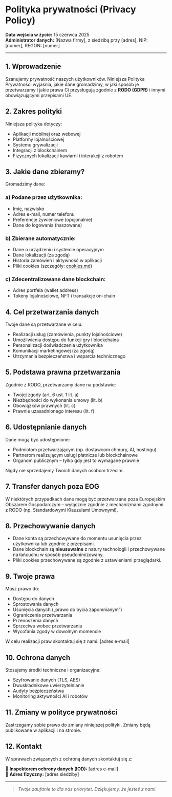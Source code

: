 # Polityka prywatności (Privacy Policy)

**Data wejścia w życie:** 15 czerwca 2025  
**Administrator danych:** [Nazwa firmy], z siedzibą przy [adres], NIP: [numer], REGON: [numer]

---

## 1. Wprowadzenie

Szanujemy prywatność naszych użytkowników. Niniejsza Polityka Prywatności wyjaśnia, jakie dane gromadzimy, w jaki sposób je przetwarzamy i jakie prawa Ci przysługują zgodnie z **RODO (GDPR)** i innymi obowiązującymi przepisami UE.

## 2. Zakres polityki

Niniejsza polityka dotyczy:

- Aplikacji mobilnej oraz webowej
- Platformy lojalnościowej
- Systemu grywalizacji
- Integracji z blockchainem
- Fizycznych lokalizacji kawiarni i interakcji z robotem

## 3. Jakie dane zbieramy?

Gromadzimy dane:

### a) Podane przez użytkownika:

- Imię, nazwisko
- Adres e-mail, numer telefonu
- Preferencje żywieniowe (opcjonalnie)
- Dane do logowania (haszowane)

### b) Zbierane automatycznie:

- Dane o urządzeniu i systemie operacyjnym
- Dane lokalizacji (za zgodą)
- Historia zamówień i aktywność w aplikacji
- Pliki cookies (szczegóły: [cookies.md](./cookies.md))

### c) Zdecentralizowane dane blockchain:

- Adres portfela (wallet address)
- Tokeny lojalnościowe, NFT i transakcje on-chain

## 4. Cel przetwarzania danych

Twoje dane są przetwarzane w celu:

- Realizacji usług (zamówienia, punkty lojalnościowe)
- Umożliwienia dostępu do funkcji gry i blockchaina
- Personalizacji doświadczenia użytkownika
- Komunikacji marketingowej (za zgodą)
- Utrzymania bezpieczeństwa i wsparcia technicznego

## 5. Podstawa prawna przetwarzania

Zgodnie z RODO, przetwarzamy dane na podstawie:

- Twojej zgody (art. 6 ust. 1 lit. a)
- Niezbędności do wykonania umowy (lit. b)
- Obowiązków prawnych (lit. c)
- Prawnie uzasadnionego interesu (lit. f)

## 6. Udostępnianie danych

Dane mogą być udostępnione:

- Podmiotom przetwarzającym (np. dostawcom chmury, AI, hostingu)
- Partnerom realizującym usługi płatnicze lub blockchainowe
- Organom publicznym – tylko gdy jest to wymagane prawnie

Nigdy nie sprzedajemy Twoich danych osobom trzecim.

## 7. Transfer danych poza EOG

W niektórych przypadkach dane mogą być przetwarzane poza Europejskim Obszarem Gospodarczym – wyłącznie zgodnie z mechanizmami zgodnymi z RODO (np. Standardowymi Klauzulami Umownymi).

## 8. Przechowywanie danych

- Dane konta są przechowywane do momentu usunięcia przez użytkownika lub zgodnie z przepisami.
- Dane blockchain są **nieusuwalne** z natury technologii i przechowywane na łańcuchu w sposób pseudonimizowany.
- Pliki cookies przechowywane są zgodnie z ustawieniami przeglądarki.

## 9. Twoje prawa

Masz prawo do:

- Dostępu do danych
- Sprostowania danych
- Usunięcia danych („prawo do bycia zapomnianym”)
- Ograniczenia przetwarzania
- Przenoszenia danych
- Sprzeciwu wobec przetwarzania
- Wycofania zgody w dowolnym momencie

W celu realizacji praw skontaktuj się z nami: [adres e-mail]

## 10. Ochrona danych

Stosujemy środki techniczne i organizacyjne:

- Szyfrowanie danych (TLS, AES)
- Dwuskładnikowe uwierzytelnianie
- Audyty bezpieczeństwa
- Monitoring aktywności AI i robotów

## 11. Zmiany w polityce prywatności

Zastrzegamy sobie prawo do zmiany niniejszej polityki. Zmiany będą publikowane w aplikacji i na stronie.

## 12. Kontakt

W sprawach związanych z ochroną danych skontaktuj się z:

📧 **Inspektorem ochrony danych (IOD):** [adres e-mail]  
📍 **Adres fizyczny:** [adres siedziby]

---

> _Twoje zaufanie to dla nas priorytet. Dziękujemy, że jesteś z nami._

